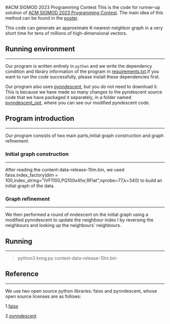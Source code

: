 #ACM SIGMOD 2023 Programming Contest
This is the code for runner-up solution of [ACM SIGMOD 2023 Programming Contest](http://sigmod2023contest.eastus.cloudapp.azure.com/leaders.shtml). The main idea of this method can be found in the [poster](https://github.com/gawkAtCode/ACM-SIGMOD-2023-Programming-Contest-Runner-Up/blob/main/poster-CantonDwenDwen.pdf).

This code can generate an approximate K-nearest-neighbor graph in a very short time for tens of millions of high-dimensional vectors.

## Running environment 
_____________________________________
Our program is written entirely in `python` and we write the dependency condition and library information of the program in [requirements.txt](https://github.com/gawkAtCode/ACM-SIGMOD-2023-Programming-Contest-Runner-Up/blob/main/requirements.txt).If you want to run the code successfully, please install these dependencies first.

Our program also uses [pynndescent](https://github.com/lmcinnes/pynndescent), but you do not need to download it. This is because we have made so many changes to the pyndescent source code that we have packaged it separately, in a folder named [pynndescent_opt](https://github.com/gawkAtCode/ACM-SIGMOD-2023-Programming-Contest-Runner-Up/tree/main/pynndescent_opt), where you can see our modified pyndescent code.
## Program introduction
_____________________________________
Our program consists of two main parts,initial graph construction and graph refinement.
### Initial graph construction
_____________________________________
After reading the content-data-release-10m.bin, we used faiss.index_factory(dim = 100,index_string="IVF1100,PQ100x4fsr,RFlat",nprobe=77,k=340) to build an initial graph of the data.
### Graph refinement
_____________________________________
We then performed a round of nndescent on the initial graph using a modified pynndescent to update the neighbour index I by reversing the neighbours and looking up the neighbours' neighbours.
## Running
_____________________________________
> python3 knng.py contest-data-release-10m.bin

## Reference 
_____________________________________
We use two open source python libraries: faiss and pynndescent, whose open source licenses are as follows:

1.[faiss](https://github.com/facebookresearch/faiss/blob/main/LICENSE)

2.[pynndescent](https://github.com/lmcinnes/pynndescent/blob/master/LICENSE)

